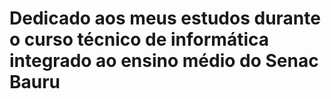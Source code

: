 # Dedicado aos meus estudos durante o curso técnico de informática integrado ao ensino médio do Senac Bauru

